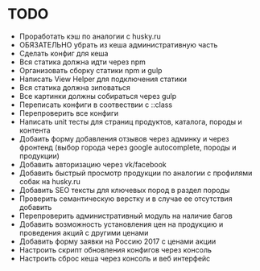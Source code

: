 TODO
=======================
- Проработать кэш по аналогии с husky.ru
- ОБЯЗАТЕЛЬНО убрать из кеша административную часть
- Сделать конфиг для кеша
- Вся статика должна идти через npm
- Организовать сборку статики npm и gulp
- Написать View Helper для подключения статики
- Вся статика должна зиповаться
- Все картинки должны собираться через gulp
- Переписать конфиги в соотвествии с ::class
- Перепроверить все конфиги
- Написать unit тесты для страниц продуктов, каталога, породы и контента
- Добаить форму добавления отзывов через админку и через фронтенд (выбор города через google autocomplete, породы и продукции)
- Добавить авторизацию через vk/facebook
- Добавить быстрый просмотр продукции по аналогии с профилями собак на husky.ru
- Добавить SEO тексты для ключевых пород в раздел породы
- Проверить семантическую верстку и в случае ее отсутствия добавить
- Перепроверить административный модуль на наличие багов
- Добавить возможность установления цен на продукцию и проведения акций с другими ценами
- Добавить форму заявки на Россию 2017 с ценами акции
- Настроить скрипт обновления конфигов через консоль
- Настроить сброс кеша через консоль и веб интерфейс
